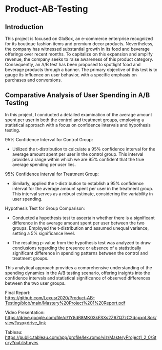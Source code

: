 # Product-AB-Testing


## Introduction

This project is focused on GloBox, an e-commerce enterprise recognized for its boutique fashion items and premium decor products. Nevertheless, the company has witnessed substantial growth in its food and beverage offerings over recent months. To capitalize on this expansion and amplify revenue, the company seeks to raise awareness of this product category. Consequently, an A/B test has been proposed to spotlight food and beverage products through a banner. The primary objective of this test is to gauge its influence on user behavior, with a specific emphasis on purchases and conversions.

## Comparative Analysis of User Spending in A/B Testing

In this project, I conducted a detailed examination of the average amount spent per user in both the control and treatment groups, employing a statistical approach with a focus on confidence intervals and hypothesis testing.

95% Confidence Interval for Control Group:

* Utilized the t-distribution to calculate a 95% confidence interval for the average amount spent per user in the control group. This interval provides a range within which we are 95% confident that the true average spending per user lies.

95% Confidence Interval for Treatment Group:

* Similarly, applied the t-distribution to establish a 95% confidence interval for the average amount spent per user in the treatment group. This interval serves as a robust estimate, considering the variability in user spending.

Hypothesis Test for Group Comparison:

* Conducted a hypothesis test to ascertain whether there is a significant difference in the average amount spent per user between the two groups. Employed the t-distribution and assumed unequal variance, setting a 5% significance level.

* The resulting p-value from the hypothesis test was analyzed to draw conclusions regarding the presence or absence of a statistically significant difference in spending patterns between the control and treatment groups.

  
This analytical approach provides a comprehensive understanding of the spending dynamics in the A/B testing scenario, offering insights into the confidence intervals and statistical significance of observed differences between the two user groups.



Final Report:  
https://github.com/Lexusr2020/Product-AB-Testing/blob/main/Mastery%20Project%201%20Report.pdf

Video Presentation:  
https://drive.google.com/file/d/1Y8dB8MK03kESXs2Z9ZQ7zC2dcpxqL8ok/view?usp=drive_link

Tableau:  
https://public.tableau.com/app/profile/lex.romo/viz/MasteryProject1_2_0/Story?publish=yes
